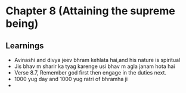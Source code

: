 # Chapter 8 (Attaining the supreme being)

## Learnings
- Avinashi and divya jeev bhram kehlata hai,and his nature is spiritual 
- Jis bhav m sharir ka tyag karenge usi bhav m agla janam hota hai
- Verse 8.7, Remember god first then engage in the duties next.
- 1000 yug day and 1000 yug ratri of bhramha ji
- 